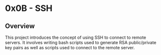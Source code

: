 # 0x0B - SSH

## Overview

This project introduces the concept of using SSH to connect to remote servers. It involves writing bash scripts used to generate RSA public/private key pairs as well as scripts used to connect to the remote server.